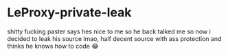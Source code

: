 # LeProxy-private-leak
shitty fucking paster says hes nice to me so he back talked me so now i decided to leak his source lmao, half decent source with ass protection and thinks he knows how to code 😂
